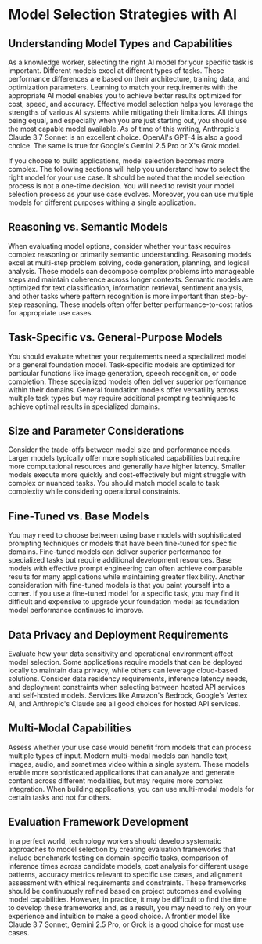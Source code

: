 # Model Selection Strategies with AI

## Understanding Model Types and Capabilities

As a knowledge worker, selecting the right AI model for your specific task is important. Different models excel at different types of tasks. These performance differences are based on their architecture, training data, and optimization parameters. Learning to match your requirements with the appropriate AI model enables you to achieve better results optimized for cost, speed, and accuracy. Effective model selection helps you leverage the strengths of various AI systems while mitigating their limitations. All things being equal, and especially when you are just starting out, you should use the most capable model available. As of time of this writing, Anthropic's Claude 3.7 Sonnet is an excellent choice. OpenAI's GPT-4 is also a good choice. The same is true for Google's Gemini 2.5 Pro or X's Grok model. 

If you choose to build applications, model selection becomes more complex. The following sections will help you understand how to select the right model for your use case. It should be noted that the model selection process is not a one-time decision. You will need to revisit your model selection process as your use case evolves. Moreover, you can use multiple models for different purposes withing a single application. 

## Reasoning vs. Semantic Models

When evaluating model options, consider whether your task requires complex reasoning or primarily semantic understanding. Reasoning models excel at multi-step problem solving, code generation, planning, and logical analysis. These models can decompose complex problems into manageable steps and maintain coherence across longer contexts. Semantic models are optimized for text classification, information retrieval, sentiment analysis, and other tasks where pattern recognition is more important than step-by-step reasoning. These models often offer better performance-to-cost ratios for appropriate use cases.

## Task-Specific vs. General-Purpose Models

You should evaluate whether your requirements need a specialized model or a general foundation model. Task-specific models are optimized for particular functions like image generation, speech recognition, or code completion. These specialized models often deliver superior performance within their domains. General foundation models offer versatility across multiple task types but may require additional prompting techniques to achieve optimal results in specialized domains.

## Size and Parameter Considerations

Consider the trade-offs between model size and performance needs. Larger models typically offer more sophisticated capabilities but require more computational resources and generally have higher latency. Smaller models execute more quickly and cost-effectively but might struggle with complex or nuanced tasks. You should match model scale to task complexity while considering operational constraints.

## Fine-Tuned vs. Base Models

You may need to choose between using base models with sophisticated prompting techniques or models that have been fine-tuned for specific domains. Fine-tuned models can deliver superior performance for specialized tasks but require additional development resources. Base models with effective prompt engineering can often achieve comparable results for many applications while maintaining greater flexibility. Another consideration with fine-tuned models is that you paint yourself into a corner. If you use a fine-tuned model for a specific task, you may find it difficult and expensive to upgrade your foundation model as foundation model performance continues to improve. 

## Data Privacy and Deployment Requirements

Evaluate how your data sensitivity and operational environment affect model selection. Some applications require models that can be deployed locally to maintain data privacy, while others can leverage cloud-based solutions. Consider data residency requirements, inference latency needs, and deployment constraints when selecting between hosted API services and self-hosted models. Services like Amazon's Bedrock, Google's Vertex AI, and Anthropic's Claude are all good choices for hosted API services.

## Multi-Modal Capabilities

Assess whether your use case would benefit from models that can process multiple types of input. Modern multi-modal models can handle text, images, audio, and sometimes video within a single system. These models enable more sophisticated applications that can analyze and generate content across different modalities, but may require more complex integration. When building applications, you can use multi-modal models for certain tasks and not for others.

## Evaluation Framework Development

In a perfect world, technology workers should develop systematic approaches to model selection by creating evaluation frameworks that include benchmark testing on domain-specific tasks, comparison of inference times across candidate models, cost analysis for different usage patterns, accuracy metrics relevant to specific use cases, and alignment assessment with ethical requirements and constraints. These frameworks should be continuously refined based on project outcomes and evolving model capabilities. However, in practice, it may be difficult to find the time to develop these frameworks and, as a result, you may need to rely on your experience and intuition to make a good choice. A frontier model like Claude 3.7 Sonnet, Gemini 2.5 Pro, or Grok is a good choice for most use cases.